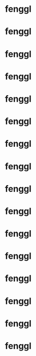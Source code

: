# fenggl
# fenggl
# fenggl
# fenggl
# fenggl
# fenggl
# fenggl
# fenggl
# fenggl
# fenggl
# fenggl
# fenggl
# fenggl
# fenggl
# fenggl
# fenggl
